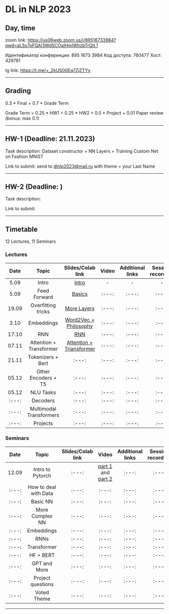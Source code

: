 # DL in NLP 2023

## Day, time

zoom link: https://us06web.zoom.us/j/89516733984?pwd=aLSs7pFQAI3WdSCOaIHmIWhzbTrQtt.1

Идентификатор конференции: 895 1673 3984
Код доступа: 760477
Хост: 429781

tg link: https://t.me/+_2kUS00Eq7ZjZTYy

__________________________________________

## Grading

0.3 * Final + 0.7 * Grade Term

Grade Term = 0.25 * HW1 + 0.25 * HW2 + 0.5 * Project + 0.01 Paper review (bonus: max 0.1)
__________________________________________

## HW-1 (Deadline: 21.11.2023)

Task description: Dataset constructor + NN Layers + Training Custom Net on Fashion MNIST

Link to submit: send to dlnlp2023@mail.ru with theme = your Last Name

__________________________________________

## HW-2 (Deadline: )

Task description: 

Link to submit: 

__________________________________________

## Timetable

12 Lectures, 11 Seminars

### Lectures

| Date | Topic | Slides/Colab link | Video | Additional links | Session recording |
|:---:|:---:|:---:|:---:|:---:|:---:|
|5.09|Intro|[intro](https://docs.google.com/presentation/d/1cw340sXoNF450LcJGH7OXygBSckgmU1ZJwIjnxLlXVE/edit?usp=sharing)|-|-|-|
|5.09|Feed Forward|[Basics](https://docs.google.com/presentation/d/1ufEANGJMPChlbw0lfLCA1OaiClvFHM_p5zWozTibRxQ/edit?usp=sharing)|:---:|:---:|:---:|
|19.09|Overfitting tricks|[More Layers](https://docs.google.com/presentation/d/1ps0CXMx4yu2Q7vj5wwiCaHxcvMvME_y8wMG9iJqpyYs/edit?usp=sharing)|:---:|:---:|:---:|
|3.10|Embeddings|[Word2Vec + Philosophy](https://docs.google.com/presentation/d/1wTwQ8CJ3Wz2trmiwpekOrPQlTY_iT2YZ2KICS422gvs/edit?usp=sharing)|:---:|:---:|:---:|
|17.10|RNN|[RNN](https://docs.google.com/presentation/d/1b0eDbjDr8uqT87Kbb7Pcvow6l0Aqt_O_-13h-0TF6Zw/edit?usp=sharing)|:---:|:---:|:---:|
|07.11|Attention + Transformer|[Attention + Triansformer](https://docs.google.com/presentation/d/1XQy89h6kHydABytwSFE69OPOFUNtlyA8Xw-ujU5QCSs/edit?usp=sharing)|:---:|:---:|:---:|
|21.11|Tokenizers + Bert|:---:|:---:|:---:|:---:|
|05.12|Other Encoders + T5|:---:|:---:|:---:|:---:|
|05.12|NLU Tasks|:---:|:---:|:---:|:---:|
|:---:|Decoders|:---:|:---:|:---:|:---:|
|:---:|Multimodal Transformers|:---:|:---:|:---:|:---:|
|:---:|Projects|:---:|:---:|:---:|:---:|


### Seminars

| Date | Topic | Slides/Colab link | Video | Additional links | Session recording |
|:---:|:---:|:---:|:---:|:---:|:---:|
|12.09|Intro to Pytorch|:---:|[part 1](https://youtu.be/WqelMx0gMY0) and [part 2](https://youtu.be/alDzKMTeZL4)|:---:|:---:|
|:---:|How to deal with Data|:---:|:---:|:---:|:---:|
|:---:|Basic NN|:---:|:---:|:---:|:---:|
|:---:|More Complex NN|:---:|:---:|:---:|:---:|
|:---:|Embeddings|:---:|:---:|:---:|:---:|
|:---:|RNNs|:---:|:---:|:---:|:---:|
|:---:|Transformer|:---:|:---:|:---:|:---:|
|:---:|HF + BERT|:---:|:---:|:---:|:---:|
|:---:|GPT and More|:---:|:---:|:---:|:---:|
|:---:|Project questions|:---:|:---:|:---:|:---:|
|:---:|Voted Theme|:---:|:---:|:---:|:---:|



__________________________________________


